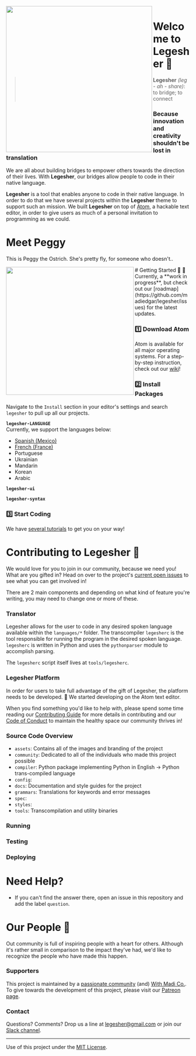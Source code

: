 <img src="https://github.com/madiedgar/legesher/blob/master/styles/images/testOstrich.png" align="left" height="400px"/>

# Welcome to Legesher 👋

>**Legesher** _(leg - ah - share)_: to bridge; to connect

### Because innovation and creativity shouldn't be lost in translation
We are all about building bridges to empower others towards the direction of their lives. With **Legesher**, our bridges allow people to code in their native language. 

**Legesher** is a tool that enables anyone to code in their native language. In order to do that we have several projects within the **Legesher** theme to support such an mission. We built **Legesher** on top of [Atom](atom.io), a hackable text editor, in order to give users as much of a personal invitation to programming as we could.

# Meet Peggy
This is Peggy the Ostrich. She's pretty fly, for someone who doesn't..

<img src="https://github.com/madiedgar/legesher/blob/master/styles/images/EggPeggy@4xCutWithShadow.png" align="left" height="350px"/>
# Getting Started 📍
👷 Currently, a **work in progress**, but check out our [roadmap](https://github.com/madiedgar/legesher/issues) for the latest updates.

### 1️⃣ Download Atom
<!-- insert Atom logo -->
Atom is available for all major operating systems. For a step-by-step instruction, check out our [wiki](https://github.com/madiedgar/legesher/wiki)!

### 2️⃣ Install Packages
Navigate to the `Install` section in your editor's settings and search `legesher` to pull up all our projects.

**`legesher-LANGUAGE`**  
Currently, we support the languages below:  
-   [Spanish (Mexico)](https://github.com/madiedgar/Legesher/tree/master/languages/spanish-mexico)
-   [French (France)](https://github.com/madiedgar/Legesher/tree/master/languages/french-france)
-   Portuguese
-   Ukrainian
-   Mandarin
-   Korean
-   Arabic

**`legesher-ui`**

**`legesher-syntax`**


### 3️⃣ Start Coding
We have [several tutorials](https://github.com/WithMadi/BetaTeam) to get you on your way!

# Contributing to Legesher 🎁
We would love for you to join in our community, because we need you! What are you gifted in? Head on over to the project's [current open issues](https://github.com/madiedgar/Legesher/issues) to see what you can get involved in!  

There are 2 main components and depending on what kind of feature you're writing, you may need to change one or more of these.

### Translator
Legesher allows for the user to code in any desired spoken language available within the `languages/*` folder. The transcompiler `legesherc` is the tool responsible for running the program in the desired spoken language. `legesherc` is written in Python and uses the `pythonparser` module to accomplish parsing.

The `legesherc` script itself lives at `tools/legesherc`.

### Legesher Platform
In order for users to take full advantage of the gift of Legesher, the platform needs to be developed. 🎉 We started developing on the Atom text editor.

When you find something you'd like to help with, please spend some time reading our [Contributing Guide](https://github.com/madiedgar/Legesher/blob/master/CONTRIBUTING.md) for more details in contributing and our [Code of Conduct](https://github.com/madiedgar/Legesher/blob/master/CODE_OF_CONDUCT.md) to maintain the healthy space our community thrives in!

### Source Code Overview
-   `assets`: Contains all of the images and branding of the project
-   `community`: Dedicated to all of the individuals who made this project possible
-   `compiler`: Python package implementing Python in English -> Python trans-compiled language
-   `config`:
-   `docs`: Documentation and style guides for the project
-   `grammars`: Translations for keywords and error messages
-   `spec`:
-   `styles`:
-   `tools`: Transcompilation and utility binaries

### Running  
### Testing  
### Deploying  

# Need Help?
-   If you can't find the answer there, open an issue in this repository and add the label `question`.

# Our People :handshake:
Out community is full of inspiring people with a heart for others. Although it's rather small in comparison to the impact they've had, we'd like to recognize the people who have made this happen. 

### Supporters
This project is maintained by a [passionate community](https://github.com/madiedgar/Legesher/blob/master/community) (and) [With Madi Co.](https://withmadi.co). To give towards the development of this project, please visit our [Patreon page](https://www.patreon.com/madiedgar).

### Contact
Questions? Comments? Drop us a line at [legesher@gmail.com](mailto:legesher@gmail.com) or join our [Slack channel](https://join.slack.com/t/codewithmadi/shared_invite/enQtNDM1NDU4NTY4MjA5LTc0ODAyNjM5OTI4ZjJlZjYxNTdhNWQ5OGE4MjNjNzRiMjBmZjczNTkxYTU1ZWFhZDg1NGY2OWRlMzhlOWMyODQ).

-----------------------------------

Use of this project under the [MIT License](https://github.com/madiedgar/Legesher/blob/master/LICENSE).
